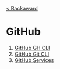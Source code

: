 [< Backaward](../README.md)

# GitHub

1. [GitHub GH CLI](./gh/README.md)
2. [GitHub Git CLI](./git/README.md)
2. [GitHub Services](./services/README.md)
